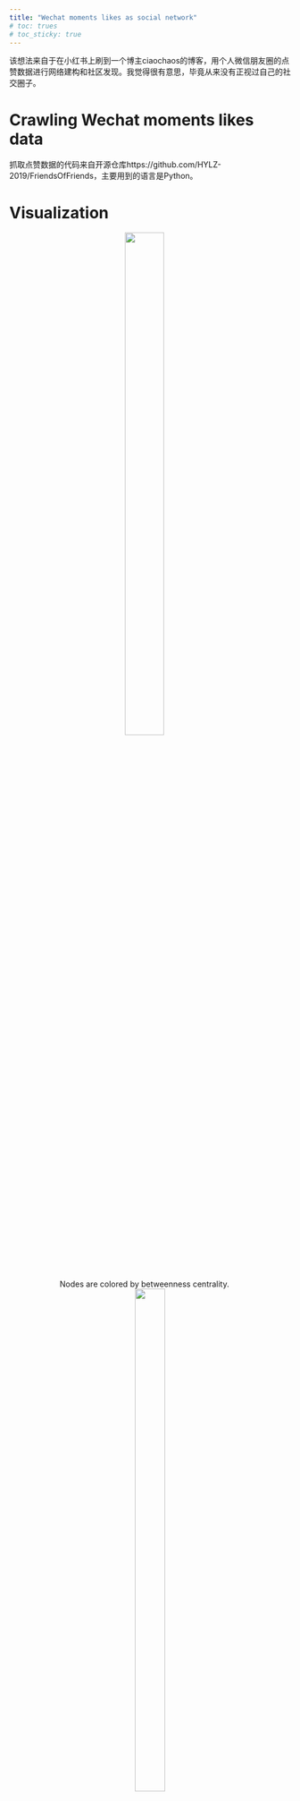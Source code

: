 ```yaml
---
title: "Wechat moments likes as social network"
# toc: trues
# toc_sticky: true
---
```


该想法来自于在小红书上刷到一个博主ciaochaos的博客，用个人微信朋友圈的点赞数据进行网络建构和社区发现。我觉得很有意思，毕竟从来没有正视过自己的社交圈子。

# Crawling Wechat moments likes data

抓取点赞数据的代码来自开源仓库https://github.com/HYLZ-2019/FriendsOfFriends，主要用到的语言是Python。

# Visualization

<center>
  <div style="display: inline-block; text-align: center; margin-right: 20px;">
    <img src="{{ site.url }}{{ site.baseurl }}/assets/images/post_figs/wechat-likes/fig1.jpg" width="48%" alt="">
    <div>Nodes are colored by betweenness centrality.</div>
  </div>
  <div style="display: inline-block; text-align: center;">
    <img src="{{ site.url }}{{ site.baseurl }}/assets/images/post_figs/wechat-likes/fig2.jpg" width="48%" alt="">
    <div>Community detection visualization.</div>
  </div>
</center>



